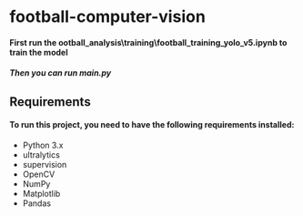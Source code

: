 # football-computer-vision

#### First run the ootball_analysis\training\football_training_yolo_v5.ipynb to train the model
##### Then you can run main.py

## Requirements
#### To run this project, you need to have the following requirements installed:

- Python 3.x
- ultralytics
- supervision
- OpenCV
- NumPy
- Matplotlib
- Pandas
